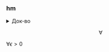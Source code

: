 ### hm

<details>
  <summary>Док-во</summary>
  
  Покажем, что $ \forall $
  
  ```javascript
  console.log("I'm a code block!");
  ```

</details>

$$ \forall $$

$` \forall \epsilon > 0 `$
